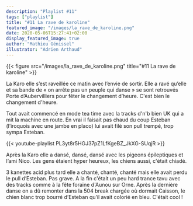 ```yaml
---
description: "Playlist #11"
tags: ["playlist"]
title: "#11 La rave de karoline"
featured_image: "/images/la_rave_de_karoline.png"
date: 2020-05-06T15:27:41+02:00
display_featured_image: true
author: "Mathieu Génissel" 
illustrator: "Adrien Arthaud"
---
```


{{< figure src="/images/la_rave_de_karoline.png" title="#11 La rave de karoline" >}}

La Karo elle s’est raveillée ce matin avec l’envie de sortir. Elle a ravé qu’elle et sa bande de « on arrête pas un peuple qui danse » se sont retrouvés Porte d’Aubervilliers pour fêter le changement d’heure. C'est bien le changement d'heure. 

Tout avait commencé en mode tea time avec la tracks d'n'b bien UK qui a mit la machine en route. En vrai il faisait pas chaud du coup Esteban (l’iroquois avec une jambe en placo) lui avait filé son pull trempé, trop sympa Esteban. 

{{< youtube-playlist PL3yt8r5HGJ37pZ1LfKgeBZ_JkXG-SUqjR >}}

Après la Karo elle a dansé, dansé, dansé avec les pigeons épileptiques et l’ami Nico. Les gens étaient hyper heureux, les chiens aussi, c'était chiadé. 

3 kanettes acid plus tard elle a chanté, chanté, chanté mais elle avait perdu le pull d’Esteban. Pas grave. A la fin c'était un peu hard trance tavu avec des tracks comme à la fête foraine d'Aunou sur Orne. Après la dernière danse on a dû remonter dans la 504 break chargée où dormait Caisson, le chien blanc trop bourré d’Esteban qu’il avait colorié en bleu. C'était cool !
